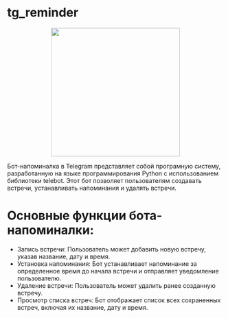 # tg_reminder

<div id="header" align="center">
  <img src="https://media.giphy.com/media/OgVq93mv2opOdWbXod/giphy.gif" width="300"/>
</div>

Бот-напоминалка в Telegram представляет собой програмную систему, разработанную на языке программирования Python с использованием библиотеки telebot. Этот бот позволяет пользователям создавать встречи, устанавливать напоминания и удалять встречи.

# Основные функции бота-напоминалки:

* Запись встречи: Пользователь может добавить новую встречу, указав название, дату и время.
* Установка напоминания: Бот устанавливает напоминание за определенное время до начала встречи и отправляет уведомление пользователю.
* Удаление встречи: Пользователь может удалить ранее созданную встречу.
* Просмотр списка встреч: Бот отображает список всех сохраненных встреч, включая их название, дату и время.
